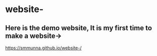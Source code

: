 # website-
Here is the demo website, It is my first time to make a website->
-------------------------------------------------------------------
https://smmunna.github.io/website-/
